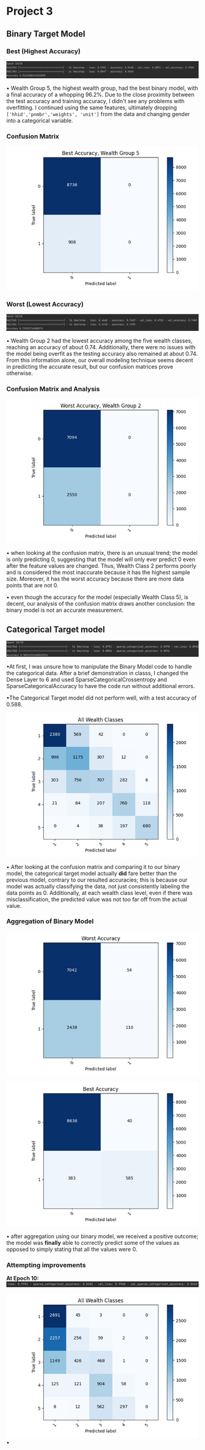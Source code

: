 # Project 3

## Binary Target Model

### Best (Highest Accuracy)


![img_42.png](img_42.png)

• Wealth Group 5, the highest wealth group, had the best binary model, with a final accuracy of a whopping 96.2%. Due to the close proximity between the test accuracy and training accuracy, I didn't see any problems with overfitting. I continued using the same features, ultimately dropping `['hhid','pnmbr','weights', 'unit']` from the data and changing gender into a categorical variable. 

### Confusion Matrix 
![img_40.png](img_40.png)


### Worst (Lowest Accuracy)

![img_43.png](img_43.png)

• Wealth Group 2 had the lowest accuracy among the five wealth classes, reaching an accuracy of about 0.74. Additionally, there were no issues with the model being overfit as the testing accuracy also remained at about 0.74. From this information alone, our overall modeling technique seems decent in predicting the accurate result, but our confusion matrices prove otherwise.

### Confusion Matrix and Analysis
![img_41.png](img_41.png)

• when looking at the confusion matrix, there is an unusual trend; the model is only predicting 0, suggesting that the model will only ever predict 0 even after the feature values are changed. Thus, Wealth Class 2 performs poorly and is considered the most inaccurate because it has the highest sample size. Moreover, it has the worst accuracy because there are more data points that are not 0. 

• even though the accuracy for the model (especially Wealth Class 5), is decent, our analysis of the confusion matrix draws another conclusion: the binary model is not an accurate measurement.

## Categorical Target model


![img_44.png](img_44.png)

•At first, I was unsure how to manipulate the Binary Model code to handle the categorical data. After a brief demonstration in classs, I changed the Dense Layer to 6 and used SparseCategoricalCrossentropy and SparseCategoricalAccuracy to have the code run without additional errors.


•The Categorical Target model did not perform well, with a test accuracy of 0.588.  


![img_39.png](img_39.png)

• After looking at the confusion matrix and comparing it to our binary model, the categorical target model actually **did** fare better than the previous model, contrary to our resulted accuracies; this is because our model was actually classifying the data, not just consistently labeling the data points as 0. Additionally, at each wealth class level, even if there was misclassification, the predicted value was not too far off from the actual value.

### Aggregation of Binary Model 

![img_46.png](img_46.png)

![img_47.png](img_47.png)

• after aggregation using our binary model, we received a positive outcome; the model was **finally** able to correctly predict some of the values as opposed to simply stating that all the values were 0.

### Attempting improvements 

**At Epoch 10:** ![img_48.png](img_48.png)

![img_49.png](img_49.png)
•
